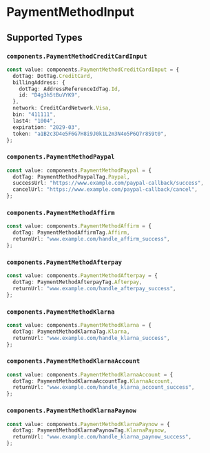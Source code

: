 # PaymentMethodInput


## Supported Types

### `components.PaymentMethodCreditCardInput`

```typescript
const value: components.PaymentMethodCreditCardInput = {
  dotTag: DotTag.CreditCard,
  billingAddress: {
    dotTag: AddressReferenceIdTag.Id,
    id: "D4g3h5tBuVYK9",
  },
  network: CreditCardNetwork.Visa,
  bin: "411111",
  last4: "1004",
  expiration: "2029-03",
  token: "a1B2c3D4e5F6G7H8i9J0k1L2m3N4o5P6Q7r8S9t0",
};
```

### `components.PaymentMethodPaypal`

```typescript
const value: components.PaymentMethodPaypal = {
  dotTag: PaymentMethodPaypalTag.Paypal,
  successUrl: "https://www.example.com/paypal-callback/success",
  cancelUrl: "https://www.example.com/paypal-callback/cancel",
};
```

### `components.PaymentMethodAffirm`

```typescript
const value: components.PaymentMethodAffirm = {
  dotTag: PaymentMethodAffirmTag.Affirm,
  returnUrl: "www.example.com/handle_affirm_success",
};
```

### `components.PaymentMethodAfterpay`

```typescript
const value: components.PaymentMethodAfterpay = {
  dotTag: PaymentMethodAfterpayTag.Afterpay,
  returnUrl: "www.example.com/handle_afterpay_success",
};
```

### `components.PaymentMethodKlarna`

```typescript
const value: components.PaymentMethodKlarna = {
  dotTag: PaymentMethodKlarnaTag.Klarna,
  returnUrl: "www.example.com/handle_klarna_success",
};
```

### `components.PaymentMethodKlarnaAccount`

```typescript
const value: components.PaymentMethodKlarnaAccount = {
  dotTag: PaymentMethodKlarnaAccountTag.KlarnaAccount,
  returnUrl: "www.example.com/handle_klarna_account_success",
};
```

### `components.PaymentMethodKlarnaPaynow`

```typescript
const value: components.PaymentMethodKlarnaPaynow = {
  dotTag: PaymentMethodKlarnaPaynowTag.KlarnaPaynow,
  returnUrl: "www.example.com/handle_klarna_paynow_success",
};
```

